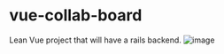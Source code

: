 # vue-collab-board
Lean Vue project that will have a rails backend.
![image](https://user-images.githubusercontent.com/10983080/139072728-01445f19-fc4c-4ecf-917c-c14fedbaf53c.png)
